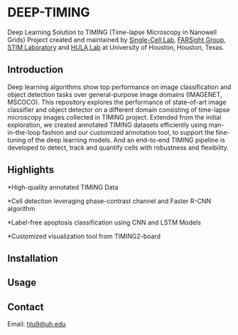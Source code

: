 # DEEP-TIMING
Deep Learning Solution to TIMING (Time-lapse Microscopy in Nanowell Grids) Project created and maintained by [Single-Cell Lab](http://singlecell.chee.uh.edu/), [FARSight Group](http://www.farsight-toolkit.org/wiki/Main_Page), [STIM Laboratory](http://stim.ee.uh.edu/) and [HULA Lab](https://www.hvnguyen.com/hula-lab) at University of Houston, Houston, Texas.

## Introduction

Deep learning algorithms show top performance on image classification and object detection tasks over general-purpose image domains (IMAGENET, MSCOCO). This repository explores the performance of state-of-art image classifier and object detector on a different domain consisting of time-lapse microscopy images collected in TIMING project. Extended from the initial exploration, we created annotated TIMING datasets efficiently using man-in-the-loop fashion and our customized annotation tool, to support the fine-tuning of the deep learning models. And an end-to-end TIMING pipeline is developed to detect, track and quantify cells with robustness and flexibility.

## Highlights

*High-quality annotated TIMING Data


*Cell detection leveraging phase-contrast channel and Faster R-CNN algorithm


*Label-free apoptosis classification using CNN and LSTM Models


*Customized visualization tool from TIMING2-board



## Installation


## Usage


## Contact
Email: hlu9@uh.edu

